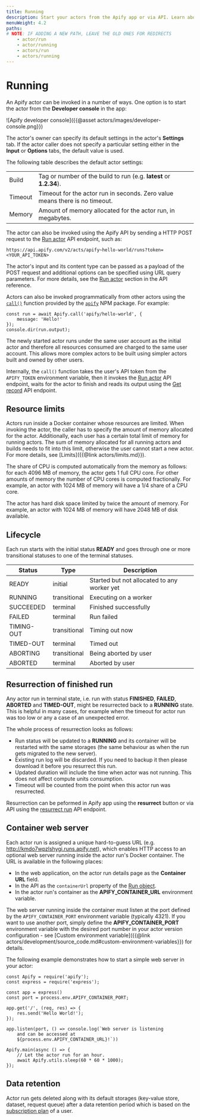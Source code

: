 ```yaml
---
title: Running
description: Start your actors from the Apify app or via API. Learn about actor lifecycles, how to specify settings and version, provide input and resurrect finished runs.
menuWeight: 4.2
paths:
# NOTE: IF ADDING A NEW PATH, LEAVE THE OLD ONES FOR REDIRECTS
    - actor/run
    - actor/running
    - actors/run
    - actors/running
---
```


# [](#run)Running

An Apify actor can be invoked in a number of ways. One option is to start the actor from the **Developer console** in the app:

![Apify developer console]({{@asset actors/images/developer-console.png}})

The actor's owner can specify its default settings in the actor's **Settings** tab. If the actor caller does not specify a particular setting either in the **Input** or **Options** tabs, the default value is used.

The following table describes the default actor settings:

|||
|--- |--- |
|Build|Tag or number of the build to run (e.g. **latest** or **1.2.34**).|
|Timeout|Timeout for the actor run in seconds. Zero value means there is no timeout.|
|Memory|Amount of memory allocated for the actor run, in megabytes.|

The actor can also be invoked using the Apify API by sending a HTTP POST request to the [Run actor](https://docs.apify.com/api/v2/#/reference/actors/run-collection/run-actor) API endpoint, such as:

    https://api.apify.com/v2/acts/apify~hello-world/runs?token=<YOUR_API_TOKEN>

The actor's input and its content type can be passed as a payload of the POST request and additional options can be specified using URL query parameters. For more details, see the [Run actor](https://docs.apify.com/api/v2/#/reference/actors/run-collection/run-actor) section in the API reference.

Actors can also be invoked programmatically from other actors using the [`call()`](https://sdk.apify.com/docs/api/apify#apifycallactid-input-options) function provided by the [`apify`](https://sdk.apify.com/) NPM package. For example:

    const run = await Apify.call('apify/hello-world', {
        message: 'Hello!'
    });
    console.dir(run.output);

The newly started actor runs under the same user account as the initial actor and therefore all resources consumed are charged to the same user account. This allows more complex actors to be built using simpler actors built and owned by other users.

Internally, the `call()` function takes the user's API token from the `APIFY_TOKEN` environment variable, then it invokes the [Run actor](https://docs.apify.com/api/v2/#/reference/actors/run-collection/run-actor) API endpoint, waits for the actor to finish and reads its output using the [Get record](https://docs.apify.com/api/v2/#/reference/key-value-stores/record/get-record) API endpoint.

## [](#resource-limits)Resource limits

Actors run inside a Docker container whose resources are limited. When invoking the actor, the caller has to specify the amount of memory allocated for the actor. Additionally, each user has a certain total limit of memory for running actors. The sum of memory allocated for all running actors and builds needs to fit into this limit, otherwise the user cannot start a new actor. For more details, see [Limits]({{@link actors/limits.md}}).

The share of CPU is computed automatically from the memory as follows: for each 4096 MB of memory, the actor gets 1 full CPU core. For other amounts of memory the number of CPU cores is computed fractionally. For example, an actor with 1024 MB of memory will have a 1/4 share of a CPU core.

The actor has hard disk space limited by twice the amount of memory. For example, an actor with 1024 MB of memory will have 2048 MB of disk available.

## [](#lifecycle)Lifecycle

Each run starts with the initial status **READY** and goes through one or more transitional statuses to one of the terminal statuses.

|Status|Type|Description|
|--- |--- |--- |
|READY|initial|Started but not allocated to any worker yet|
|RUNNING|transitional|Executing on a worker|
|SUCCEEDED|terminal|Finished successfully|
|FAILED|terminal|Run failed|
|TIMING-OUT|transitional|Timing out now|
|TIMED-OUT|terminal|Timed out|
|ABORTING|transitional|Being aborted by user|
|ABORTED|terminal|Aborted by user|

## [](#resurrection-of-finished-run)Resurrection of finished run

Any actor run in terminal state, i.e. run with status **FINISHED**, **FAILED**, **ABORTED** and **TIMED-OUT**, might be resurrected back to a **RUNNING** state. This is helpful in many cases, for example when the timeout for actor run was too low or any a case of an unexpected error.

The whole process of resurrection looks as follows:

*   Run status will be updated to a **RUNNING** and its container will be restarted with the same storages (the same behaviour as when the run gets migrated to the new server).
*   Existing run log will be discarded. If you need to backup it then please download it before you resurrect this run.
*   Updated duration will include the time when actor was not running. This does not affect compute units consumption.
*   Timeout will be counted from the point when this actor run was resurrected.

Resurrection can be peformed in Apify app using the **resurrect** button or via API using the [resurrect run](https://docs.apify.com/api/v2#/reference/actors/resurrect-run) API endpoint.

## [](#container-web-server)Container web server

Each actor run is assigned a unique hard-to-guess URL (e.g. http://kmdo7wpzlshygi.runs.apify.net), which enables HTTP access to an optional web server running inside the actor run's Docker container. The URL is available in the following places:

*   In the web application, on the actor run details page as the **Container URL** field.
*   In the API as the `containerUrl` property of the [Run object](https://docs.apify.com/api/v2#/reference/actors/run-object/get-run).
*   In the actor run's container as the **APIFY_CONTAINER_URL** environment variable.

The web server running inside the container must listen at the port defined by the `APIFY_CONTAINER_PORT` environment variable (typically 4321). If you want to use another port, simply define the **APIFY_CONTAINER_PORT** environment variable with the desired port number in your actor version configuration - see [Custom environment variable]({{@link actors/development/source_code.md#custom-environment-variables}}) for details.

The following example demonstrates how to start a simple web server in your actor:

    const Apify = require('apify');
    const express = require('express');

    const app = express()
    const port = process.env.APIFY_CONTAINER_PORT;

    app.get('/', (req, res) => {
        res.send('Hello World!');
    });

    app.listen(port, () => console.log(`Web server is listening
        and can be accessed at
        ${process.env.APIFY_CONTAINER_URL}!`))

    Apify.main(async () => {
        // Let the actor run for an hour.
        await Apify.utils.sleep(60 * 60 * 1000);
    });

## [](#data-retention)Data retention

Actor run gets deleted along with its default storages (key-value store, dataset, request queue) after a data retention period which is based on the [subscription plan](https://apify.com/pricing) of a user.

